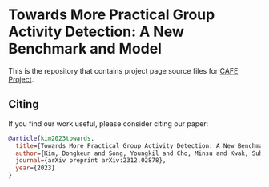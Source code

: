 # Towards More Practical Group Activity Detection: A New Benchmark and Model

This is the repository that contains project page source files for [CAFE Project](https://cvlab.postech.ac.kr/research/CAFE).



## Citing
If you find our work useful, please consider citing our paper:
```BibTeX
@article{kim2023towards,
  title={Towards More Practical Group Activity Detection: A New Benchmark and Model},
  author={Kim, Dongkeun and Song, Youngkil and Cho, Minsu and Kwak, Suha},
  journal={arXiv preprint arXiv:2312.02878},
  year={2023}
}
```